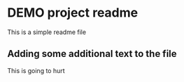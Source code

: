 # DEMO project readme

This is a simple readme file

## Adding some additional text to the file
This is going to hurt